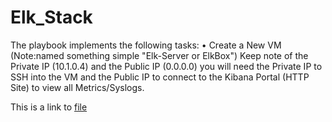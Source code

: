 # Elk_Stack

The playbook implements the following tasks:
•	Create a New VM (Note:named something simple "Elk-Server or ElkBox") Keep note of the Private IP (10.1.0.4) and the Public IP (0.0.0.0) you will need the Private IP to SSH into the VM and the Public IP to connect to the Kibana Portal (HTTP Site) to view all Metrics/Syslogs.


This is a link to [file](Ansible/install-elk.yml)
